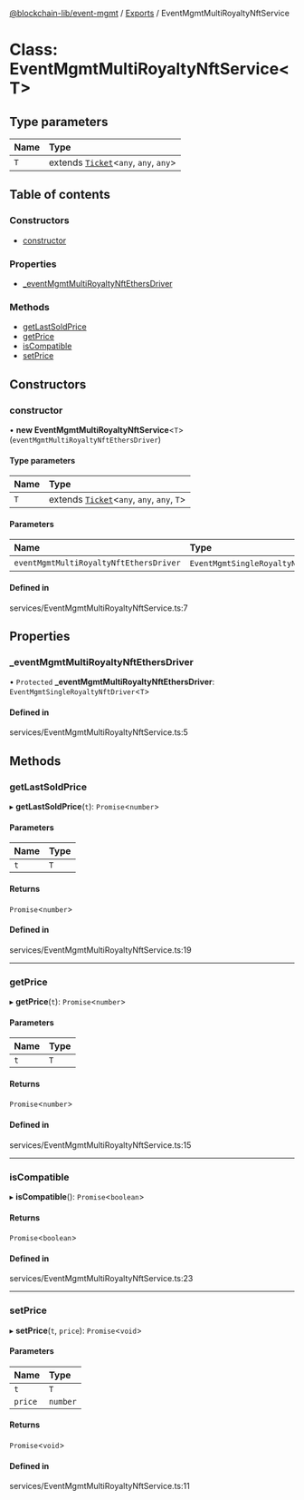 [@blockchain-lib/event-mgmt](../README.md) / [Exports](../modules.md) / EventMgmtMultiRoyaltyNftService

# Class: EventMgmtMultiRoyaltyNftService<T\>

## Type parameters

| Name | Type |
| :------ | :------ |
| `T` | extends [`Ticket`](Ticket.md)<`any`, `any`, `any`\> |

## Table of contents

### Constructors

- [constructor](EventMgmtMultiRoyaltyNftService.md#constructor)

### Properties

- [\_eventMgmtMultiRoyaltyNftEthersDriver](EventMgmtMultiRoyaltyNftService.md#_eventmgmtmultiroyaltynftethersdriver)

### Methods

- [getLastSoldPrice](EventMgmtMultiRoyaltyNftService.md#getlastsoldprice)
- [getPrice](EventMgmtMultiRoyaltyNftService.md#getprice)
- [isCompatible](EventMgmtMultiRoyaltyNftService.md#iscompatible)
- [setPrice](EventMgmtMultiRoyaltyNftService.md#setprice)

## Constructors

### constructor

• **new EventMgmtMultiRoyaltyNftService**<`T`\>(`eventMgmtMultiRoyaltyNftEthersDriver`)

#### Type parameters

| Name | Type |
| :------ | :------ |
| `T` | extends [`Ticket`](Ticket.md)<`any`, `any`, `any`, `T`\> |

#### Parameters

| Name | Type |
| :------ | :------ |
| `eventMgmtMultiRoyaltyNftEthersDriver` | `EventMgmtSingleRoyaltyNftDriver`<`T`\> |

#### Defined in

services/EventMgmtMultiRoyaltyNftService.ts:7

## Properties

### \_eventMgmtMultiRoyaltyNftEthersDriver

• `Protected` **\_eventMgmtMultiRoyaltyNftEthersDriver**: `EventMgmtSingleRoyaltyNftDriver`<`T`\>

#### Defined in

services/EventMgmtMultiRoyaltyNftService.ts:5

## Methods

### getLastSoldPrice

▸ **getLastSoldPrice**(`t`): `Promise`<`number`\>

#### Parameters

| Name | Type |
| :------ | :------ |
| `t` | `T` |

#### Returns

`Promise`<`number`\>

#### Defined in

services/EventMgmtMultiRoyaltyNftService.ts:19

___

### getPrice

▸ **getPrice**(`t`): `Promise`<`number`\>

#### Parameters

| Name | Type |
| :------ | :------ |
| `t` | `T` |

#### Returns

`Promise`<`number`\>

#### Defined in

services/EventMgmtMultiRoyaltyNftService.ts:15

___

### isCompatible

▸ **isCompatible**(): `Promise`<`boolean`\>

#### Returns

`Promise`<`boolean`\>

#### Defined in

services/EventMgmtMultiRoyaltyNftService.ts:23

___

### setPrice

▸ **setPrice**(`t`, `price`): `Promise`<`void`\>

#### Parameters

| Name | Type |
| :------ | :------ |
| `t` | `T` |
| `price` | `number` |

#### Returns

`Promise`<`void`\>

#### Defined in

services/EventMgmtMultiRoyaltyNftService.ts:11
